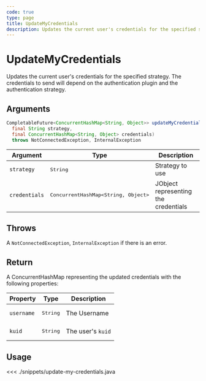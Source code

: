 ```yaml
---
code: true
type: page
title: UpdateMyCredentials
description: Updates the current user's credentials for the specified strategy.
---
```


# UpdateMyCredentials

Updates the current user's credentials for the specified strategy. The credentials to send will depend on the authentication plugin and the authentication strategy.

## Arguments

```java
CompletableFuture<ConcurrentHashMap<String, Object>> updateMyCredentials(
  final String strategy,
  final ConcurrentHashMap<String, Object> credentials)
  throws NotConnectedException, InternalException
```

| Argument      | Type               | Description                          |
|---------------|--------------------|--------------------------------------|
| `strategy`    | <pre>String</pre>  | Strategy to use                      |
| `credentials` | <pre>ConcurrentHashMap<String, Object></pre> | JObject representing the credentials |

## Throws

A `NotConnectedException`, `InternalException` if there is an error.

## Return

A ConcurrentHashMap representing the updated credentials with the following properties:

| Property   | Type              | Description       |
|------------|-------------------|-------------------|
| `username` | <pre>String</pre> | The Username      |
| `kuid`     | <pre>String</pre> | The user's `kuid` |

## Usage

<<< ./snippets/update-my-credentials.java
